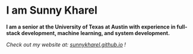 <h1>I am Sunny Kharel</h1>

<b>I am a senior at the University of Texas at Austin with experience in full-stack development, machine learning, and system development.</b>

*Check out my website at: <a href= sunnykharel.github.io>sunnykharel.github.io</a> !*
